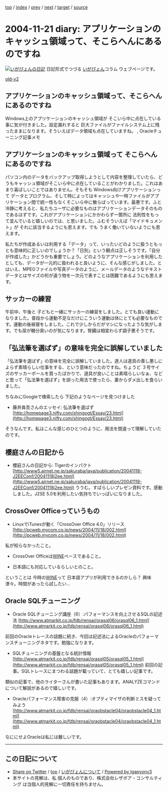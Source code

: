 [top](../index.html) 
 / [index](index.html) 
 / [prev](ig041120.html) 
 / [next](ig041123.html) 
 / [target](https://www.igapyon.jp/igapyon/diary/2004/ig041121.html) 
 / [source](https://github.com/igapyon/diary/blob/master/2004/ig041121.src.md) 

2004-11-21 diary: アプリケーションのキャッシュ領域って、そこらへんにあるのですね
=====================================================================================================
[![いがぴょんの日記](https://www.igapyon.jp/igapyon/diary/images/iga200306s.jpg "いがぴょん")](https://www.igapyon.jp/igapyon/diary/memo/memoigapyon.html) 日記形式でつづる [いがぴょん](https://www.igapyon.jp/igapyon/diary/memo/memoigapyon.html)コラム ウェブページです。

[old-v2](ig041121-orig.html)

## アプリケーションのキャッシュ領域って、そこらへんにあるのですね

Windows上のアプリケーションのキャッシュ領域が そこいら中に点在している事に気が付きました。設定漏れすると 巨大ファイルがファイルシステム上に残ったままになります。そういえばデータ領域も点在していますね。 , Oracleチューニング記事メモ


## アプリケーションのキャッシュ領域って そこらへんにあるのですね

パソコン内のデータをバックアップ取得しようとして内容を整理していたら、どうもキャッシュ領域がそこいら中に点在していることがわかりました。これはあまり喜ばしいことではありません。そもそも Windows向けアプリケーションって データとプログラム、そして時によってはキャッシュや一時ファイルがアプリケーション間で統一性もなくそこいら中に散らばっています。最悪です。ふと冷静に考えると、私たちユーザに必要なものはアプリケーションデータそのものであるはずです。これがアプリケーションにかかわらず一箇所に 法則性をもって並んでいると嬉しいのでは、と思いました。ふむそういえば「マイドキュメント」が それに該当するようにも思えます。でも うまく働いていないようにも思えます。

私たちが作成あるいは利用する「データ」って、いったいどのように扱うともっとも意味的に正しいのでしょうか？「日別」という観点は正しそうです。「自分が作成した」かどうかも重要でしょう。どのようなアプリケーションを利用したとしても、データが一元的に扱われると良いように、そんな感じがしました。とはいえ、MPEGファイルや写真データのように、メールデータのようなテキストデータとはサイズの桁が違う物を一次元で表すことは困難であるようにも思えます。

## サッカーの練習

午前中、午後と 子どもと一緒にサッカーの練習をしました。とても良い運動になりました。普段から運動不足なだけにこういう運動は体にとても必要なものです。運動の後昼寝をしました。これで少しからだがマシになったような気がします。でも尿が糖分臭いのが気になります。腎臓は相変わらず調子悪そうです。

## 「弘法筆を選ばず」の意味を完全に誤解していました

「弘法筆を選ばず」の意味を完全に誤解していました。達人は道具の善し悪しによらず素晴らしい仕事をする、という意味だったのですね。ちょうど ３号サイズのサッカーボールを買ったばかりで、道具が良いことは素晴らしいなぁ、などと思って「弘法筆を選ばず」を誤った用法で使ったら、妻からダメ出しを食らいました。

ちなみにGoogleで検索したら 下記のようなページを見つけました

* 藤井眞吾さんのエッセイ: 弘法筆を選ばず
  [http://homepage3.nifty.com/shingogt/Essay/23.html](http://homepage3.nifty.com/shingogt/Essay/23.html)

そうなんです。私はこんな感じのひとつのように、用法を間違って理解していたのです。

## 櫻庭さんの日記から

* 櫻庭さんの日記から: Tigerのインパクト
  [http://www5.airnet.ne.jp/sakuraba/java/publication/20041118-J2EEConf/20041118j2ee.html](http://www5.airnet.ne.jp/sakuraba/java/publication/20041118-J2EEConf/20041118j2ee.html)
  ううむ。すばらしいプレゼン資料です。感動しました。J2SE 5.0を利用したい気持ちでいっぱいになりました。

## CrossOver Officeっていうもの

* LinuxでiTunesが動く「CrossOver Office 4.0」リリース
  [http://pcweb.mycom.co.jp/news/2004/11/18/002.html](http://pcweb.mycom.co.jp/news/2004/11/18/002.html)

私が知らなかったこと。

* CrossOver Officeは[WINE](https://www.igapyon.jp/igapyon/diary/keyword/wine.html)ベースであること。
  
* 日本語にも対応しているらしいとのこと。

ということは 今時の[WINE](https://www.igapyon.jp/igapyon/diary/keyword/wine.html)って 日本語アプリが利用できるのかしら？ 興味津々。時間があったら試したい…

## Oracle SQLチューニング

* Oracle SQLチューニング講座（6）:パフォーマンスを向上させるSQLの記述法
  [http://www.atmarkit.co.jp/fdb/rensai/orasql06/orasql06_1.html](http://www.atmarkit.co.jp/fdb/rensai/orasql06/orasql06_1.html)

前回のOracleトレースの話題に続き、今回は記述法によるOracleのパフォーマンスチューニングネタです。勉強になります。

* SQLチューニングの基盤となる統計情報
  [http://www.atmarkit.co.jp/fdb/rensai/orasql05/orasql05_1.html](http://www.atmarkit.co.jp/fdb/rensai/orasql05/orasql05_1.html)
  前回の記事。SQLトレースにまつわる話題が載っていて、とても嬉しい記事です。

類似の記事で、他のライターさんが書いた記事もあります。ANALYZEコマンドについて解説があるので嬉しいです。

* Oracleパフォーマンス障害の克服（4）:オプティマイザの判断ミスを疑ってみよう
  [http://www.atmarkit.co.jp/fdb/rensai/oraobstacle04/oraobstacle04_1.html](http://www.atmarkit.co.jp/fdb/rensai/oraobstacle04/oraobstacle04_1.html)

なににせよOracleは私には難しいです。


----------------------------------------------------------------------------------------------------

## この日記について

* [Share on Twitter](https://twitter.com/intent/tweet?hashtags=igapyon%2Cdiary%2C%E3%81%84%E3%81%8C%E3%81%B4%E3%82%87%E3%82%93&text=%E3%82%A2%E3%83%97%E3%83%AA%E3%82%B1%E3%83%BC%E3%82%B7%E3%83%A7%E3%83%B3%E3%81%AE%E3%82%AD%E3%83%A3%E3%83%83%E3%82%B7%E3%83%A5%E9%A0%98%E5%9F%9F%E3%81%A3%E3%81%A6%E3%80%81%E3%81%9D%E3%81%93%E3%82%89%E3%81%B8%E3%82%93%E3%81%AB%E3%81%82%E3%82%8B%E3%81%AE%E3%81%A7%E3%81%99%E3%81%AD&url=https%3A%2F%2Fwww.igapyon.jp%2Figapyon%2Fdiary%2F2004%2Fig041121.html) / [top](../index.html) / [いがぴょんについて](https://www.igapyon.jp/igapyon/diary/memo/memoigapyon.html) / [Powered by Igapyonv3](https://github.com/igapyon/igapyonv3)
* 本サイトの見解は、私 個人のものであり、株式会社レザボア・コンサルティング は当個人的見解に一切責任を持ちません。 
